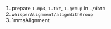 1. prepare `1.mp3`, `1.txt`, `1.group` in `./data`
2. `whisperAlignment/alignWithGroup`
3. `mmsAlignment
